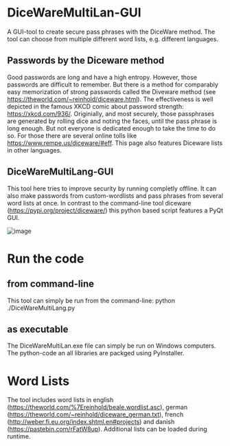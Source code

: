 # DiceWareMultiLan-GUI
A GUI-tool to create secure pass phrases with the DiceWare method. The tool can choose from multiple different word lists, e.g. different languages.

## Passwords by the Diceware method
Good passwords are long and have a high entropy. However, those passwords are difficult to remember. But there is a method for comparably easy memorization of strong passwords called the Diveware method (see https://theworld.com/~reinhold/diceware.html). The effectiveness is well depicted in the famous XKCD comic about password strength: https://xkcd.com/936/.
Originially, and most securely, those passphrases are generated by rolling dice and noting the faces, until the pass phrase is long enough. But not everyone is dedicated enough to take the time to do so. For those there are several online tolls like https://www.rempe.us/diceware/#eff. This page also features Diceware lists in other languages. 

## DiceWareMultiLang-GUI
This tool here tries to improve security by running completly offline. It can also make passwords from custom-wordlists and pass phrases from several word lists at once. In contrast to the command-line tool diceware (https://pypi.org/project/diceware/) this python based script features a PyQt GUI.

![image](https://user-images.githubusercontent.com/76712747/109402635-a60e4200-7957-11eb-9780-1d32ac3ba314.png)


# Run the code
## from command-line
This tool can simply be run from the command-line: python ./DiceWareMultiLang.py  

## as executable
The DiceWareMultiLan.exe file can simply be run on Windows computers. The python-code an all libraries are packged using PyInstaller.

# Word Lists
The tool includes word lists in english (https://theworld.com/%7Ereinhold/beale.wordlist.asc), german (https://theworld.com/~reinhold/diceware_german.txt), french (http://weber.fi.eu.org/index.shtml.en#projects) and danish (https://pastebin.com/rFatW8up). Additional lists can be loaded during runtime.
